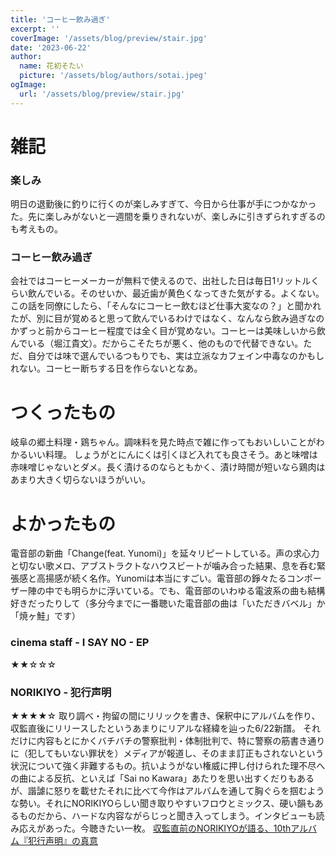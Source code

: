 ```yaml
---
title: 'コーヒー飲み過ぎ'
excerpt: ''
coverImage: '/assets/blog/preview/stair.jpg'
date: '2023-06-22'
author:
  name: 花初そたい
  picture: '/assets/blog/authors/sotai.jpeg'
ogImage:
  url: '/assets/blog/preview/stair.jpg'
---
```

# 雑記

### 楽しみ
明日の退勤後に釣りに行くのが楽しみすぎて、今日から仕事が手につかなかった。先に楽しみがないと一週間を乗りきれないが、楽しみに引きずられすぎるのも考えもの。

### コーヒー飲み過ぎ
会社ではコーヒーメーカーが無料で使えるので、出社した日は毎日1リットルくらい飲んでいる。そのせいか、最近歯が黄色くなってきた気がする。よくない。
この話を同僚にしたら、「そんなにコーヒー飲むほど仕事大変なの？」と聞かれたが、別に目が覚めると思って飲んでいるわけではなく、なんなら飲み過ぎなのかずっと前からコーヒー程度では全く目が覚めない。コーヒーは美味しいから飲んでいる（堀江貴文）。だからこそたちが悪く、他のもので代替できない。ただ、自分では味で選んでいるつもりでも、実は立派なカフェイン中毒なのかもしれない。コーヒー断ちする日を作らないとなあ。


# つくったもの
岐阜の郷土料理・鶏ちゃん。調味料を見た時点で雑に作ってもおいしいことがわかるいい料理。
しょうがとにんにくは引くほど入れても良さそう。あと味噌は赤味噌じゃないとダメ。長く漬けるのならともかく、漬け時間が短いなら鶏肉はあまり大きく切らないほうがいい。

# よかったもの
電音部の新曲「Change(feat. Yunomi)」を延々リピートしている。声の求心力と切ない歌メロ、アブストラクトなハウスビートが噛み合った結果、息を呑む緊張感と高揚感が続く名作。Yunomiは本当にすごい。電音部の錚々たるコンポーザー陣の中でも明らかに浮いている。でも、電音部のいわゆる電波系の曲も結構好きだったりして（多分今までに一番聴いた電音部の曲は「いただきバベル」か「焼ヶ鮭」です）

### cinema staff - I SAY NO - EP
★★☆☆☆

### NORIKIYO - 犯行声明
★★★★☆
取り調べ・拘留の間にリリックを書き、保釈中にアルバムを作り、収監直後にリリースしたというあまりにリアルな経緯を辿った6/22新譜。
それだけに内容もとにかくバチバチの警察批判・体制批判で、特に警察の筋書き通りに（犯してもいない罪状を）メディアが報道し、そのまま訂正もされないという状況について強く非難するもの。抗いようがない権威に押し付けられた理不尽への曲による反抗、といえば「Sai no Kawara」あたりを思い出すくだりもあるが、諧謔に怒りを載せたそれに比べて今作はアルバムを通して胸ぐらを掴むような勢い。それにNORIKIYOらしい聞き取りやすいフロウとミックス、硬い韻もあるものだから、ハードな内容ながらじっと聞き入ってしまう。インタビューも読み応えがあった。今聴きたい一枚。
[収監直前のNORIKIYOが語る、10thアルバム『犯行声明』の真意](https://rollingstonejapan.com/articles/detail/39616)